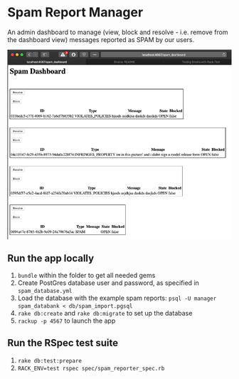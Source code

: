 # Spam Report Manager
An admin dashboard to manage (view, block and resolve - i.e. remove from the dashboard view) messages reported as SPAM by our users.

<img align="center" src="https://github.com/Henryvw/spam_report_manager/blob/master/public/spam_dashboard_preview.png" alt="Spam Dashboard Preview"/>

## Run the app locally
1. `bundle` within the folder to get all needed gems
2. Create PostGres database user and password, as specified in `spam_database.yml`
3. Load the database with the example spam reports: `psql -U manager spam_databank < db/spam_import.pgsql`
4. `rake db:create` and `rake db:migrate` to set up the database
5. `rackup -p 4567` to launch the app

## Run the RSpec test suite
1. `rake db:test:prepare`
2. `RACK_ENV=test rspec spec/spam_reporter_spec.rb`
